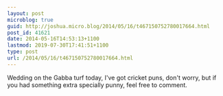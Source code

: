 ```yaml
---
layout: post
microblog: true
guid: http://joshua.micro.blog/2014/05/16/t467150752780017664.html
post_id: 41621
date: 2014-05-16T14:53:13+1100
lastmod: 2019-07-30T17:41:51+1100
type: post
url: /2014/05/16/t467150752780017664.html
---
```

Wedding on the Gabba turf today, I've got cricket puns, don't worry, but if you had something extra specially punny, feel free to comment.
